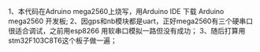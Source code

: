 1、本代码在Adruino mega2560上烧写，用Arduino IDE 下载 Arduino mega2560 开发板;
2、因gps和nb模块都是uart，正好mega2560有三个硬串口很适合调试，之前用esp8266 用软串口模拟一路但没有成功；
3、随后打算用stm32F103C8T6这个板子做一遍；